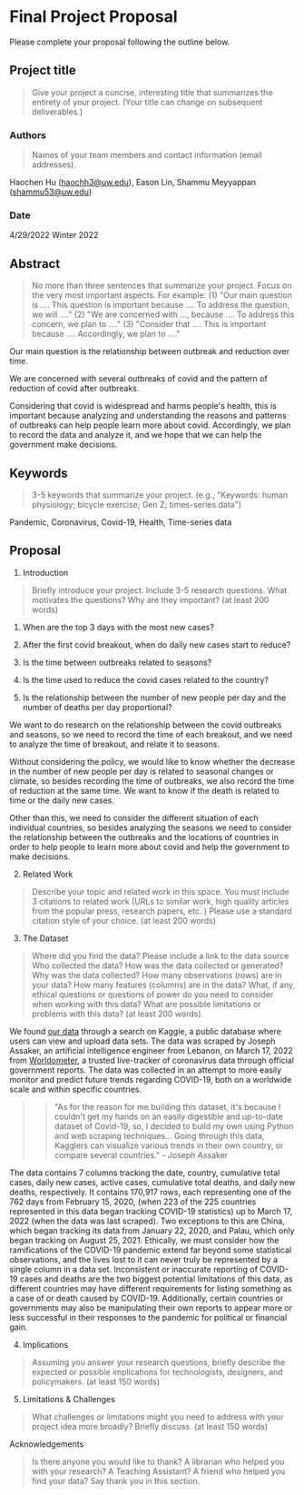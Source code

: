 # Final Project Proposal

Please complete your proposal following the outline below.

## Project title

> Give your project a concise, interesting title that summarizes the entirety of your project. (Your title can change on subsequent deliverables.)

### Authors

> Names of your team members and contact information (email addresses).

Haochen Hu (haochh3@uw.edu), Eason Lin, Shammu Meyyappan (shammu53@uw.edu)

### Date
4/29/2022
Winter 2022

## Abstract

> No more than three sentences that summarize your project. Focus on the very most important aspects. For example: (1) "Our main question is .... This question is important because .... To address the question, we will ...." (2) "We are concerned with ..., because .... To address this concern, we plan to ...." (3) "Consider that .... This is important because .... Accordingly, we plan to ...."

Our main question is the relationship between outbreak and reduction over time.

We are concerned with several outbreaks of covid and the pattern of reduction of covid after outbreaks.

Considering that covid is widespread and harms people's health, this is important because analyzing and understanding the reasons and patterns of outbreaks can help people learn more about covid.
Accordingly, we plan to record the data and analyze it, and we hope that we can help the government make decisions.


## Keywords

> 3-5 keywords that summarize your project.
(e.g., "Keywords: human physiology; bicycle exercise; Gen Z; times-series data")

Pandemic, Coronavirus, Covid-19, Health, Time-series data

## Proposal

1. Introduction  

> Briefly introduce your project.  Include 3-5 research questions. What motivates the questions? Why are they important? (at least 200 words)

1. When are the top 3 days with the most new cases?

2. After the first covid breakout, when do daily new cases start to reduce?

3. Is the time between outbreaks related to seasons?

4. Is the time used to reduce the covid cases related to the country?

5. Is the relationship between the number of new people per day and the number of deaths per day proportional?

We want to do research on the relationship between the covid outbreaks and seasons, so we need to record the time of each breakout, and we need to analyze the time of breakout, and relate it to seasons.

Without considering the policy, we would like to know whether the decrease in the number of new people per day is related to seasonal changes or climate, so besides recording the time of outbreaks, we also record the time of reduction at the same time. We want to know if the death is related to time or the daily new cases.

Other than this, we need to consider the different situation of each individual countries, so besides analyzing the seasons we need to consider the relationship between the outbreaks and the locations of countries in order to help people to learn more about covid and help the government to make decisions.

2. Related Work  

> Describe your topic and related work in this space. You must include 3 citations to related work (URLs to similar work, high quality articles from the popular press, research papers, etc. ) Please use a standard citation style of your choice. (at least 200 words)

3. The Dataset
> Where did you find the data? Please include a link to the data source
> Who collected the data?
> How was the data collected or generated?
> Why was the data collected?
> How many observations (rows) are in your data?
> How many features (columns) are in the data?
> What, if any, ethical questions or questions of power do you need to consider when working with this data?
> What are possible limitations or problems with this data? (at least 200 words)

We found [our data](https://www.kaggle.com/datasets/josephassaker/covid19-global-dataset) through a search on Kaggle, a public database where users can view and upload data sets. The data was scraped by Joseph Assaker, an artificial intelligence engineer from Lebanon, on March 17, 2022 from [Worldometer](https://www.worldometers.info/coronavirus/), a trusted live-tracker of coronavirus data through official government reports. The data was collected in an attempt to more easily monitor and predict future trends regarding COVID-19, both on a worldwide scale and within specific countries.

>> "As for the reason for me building this dataset, it's because I couldn't get my hands on an easily digestible and up-to-date dataset of Covid-19, so, I decided to build my own using Python and web scraping techniques... Going through this data, Kagglers can visualize various trends in their own country, or compare several countries." - Joseph Assaker

The data contains 7 columns tracking the date, country, cumulative total cases, daily new cases, active cases, cumulative total deaths, and daily new deaths, respectively. It contains 170,917 rows, each representing one of the 762 days from February 15, 2020, (when 223 of the 225 countries represented in this data began tracking COVID-19 statistics) up to March 17, 2022 (when the data was last scraped). Two exceptions to this are China, which began tracking its data from January 22, 2020, and Palau, which only began tracking on August 25, 2021. Ethically, we must consider how the ramifications of the COVID-19 pandemic extend far beyond some statistical observations, and the lives lost to it can never truly be represented by a single column in a data set. Inconsistent or inaccurate reporting of COVID-19 cases and deaths are the two biggest potential limitations of this data, as different countries may have different requirements for listing something as a case of or death caused by COVID-19. Additionally, certain countries or governments may also be manipulating their own reports to appear more or less successful in their responses to the pandemic for political or financial gain.

4. Implications

> Assuming you answer your research questions, briefly describe the expected or possible implications for technologists, designers, and policymakers. (at least 150 words)

5. Limitations & Challenges
>What challenges or limitations might you need to address with your project idea more broadly? Briefly discuss. (at least 150 words)

Acknowledgements
> Is there anyone you would like to thank? A librarian who helped you with your research? A Teaching Assistant? A friend who helped you find your data? Say thank you in this section.
